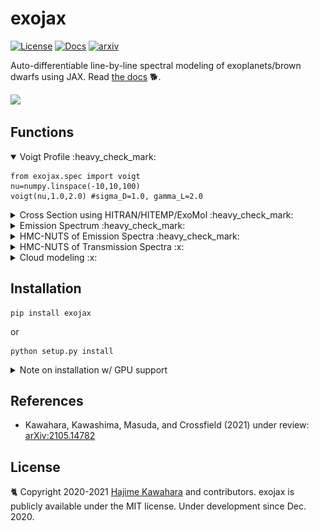 # exojax
 [![License](https://img.shields.io/github/license/HajimeKawahara/exojax)](https://github.com/HajimeKawahara/exojax/blob/develop/LICENSE)
 [![Docs](https://img.shields.io/badge/docs-exojax-brightgreen)](http://secondearths.sakura.ne.jp/exojax/)
 [![arxiv](https://img.shields.io/badge/arxiv-2105.14782-blue)](http://arxiv.org/abs/2105.14782)
 
Auto-differentiable line-by-line spectral modeling of exoplanets/brown dwarfs using JAX. Read [the docs](http://secondearths.sakura.ne.jp/exojax) 🐕. 

<img src="https://user-images.githubusercontent.com/15956904/119144463-a5cba180-ba83-11eb-8a26-687075d43883.png" Titie="exojax" Width=850px>
 
## Functions

<details open><summary>Voigt Profile :heavy_check_mark: </summary>

```python3
from exojax.spec import voigt
nu=numpy.linspace(-10,10,100)
voigt(nu,1.0,2.0) #sigma_D=1.0, gamma_L=2.0
```

</details>

<details><summary>Cross Section using HITRAN/HITEMP/ExoMol :heavy_check_mark: </summary>
 
```python
from exojax.spec import AutoXS
nus=numpy.linspace(1900.0,2300.0,40000,dtype=numpy.float64) #wavenumber (cm-1)
autoxs=AutoXS(nus,"ExoMol","CO") #using ExoMol CO (12C-16O). HITRAN and HITEMP are also supported.  
xsv=autoxs.xsection(1000.0,1.0) #cross section for 1000K, 1bar (cm2)
```

 <img src="https://user-images.githubusercontent.com/15956904/111430765-2eedf180-873e-11eb-9740-9e1a313d590c.png" Titie="exojax auto cross section" Width=850px> 
 
<details><summary> Do you just want to plot the line strength? </summary>

```python
ls=autoxs.linest(1000.0,1.0) #line strength for 1000K, 1bar (cm)
plt.plot(autoxs.mdb.nu_lines,ls,".")
```

autoxs.mdb is the [moldb.MdbExomol class](http://secondearths.sakura.ne.jp/exojax/exojax/exojax.spec.html#exojax.spec.moldb.MdbExomol) for molecular database. Here is a entrance to a deeper level. exojax is more flexible in the way it calculates the molecular lines. 🐈 Go to [the docs](http://secondearths.sakura.ne.jp/exojax) for the deeper level.  

</details>
 
 </details>

<details><summary>Emission Spectrum :heavy_check_mark: </summary>

```python
from exojax.spec.rtransfer import nugrid
from exojax.spec import AutoRT
nus,wav,res=nugrid(1900.0,2300.0,40000,"cm-1")
Parr=numpy.logspace(-8,2,100) #100 layers from 10^-8 bar to 10^2 bar
Tarr = 500.*(Parr/Parr[-1])**0.02    
autort=AutoRT(nus,1.e5,2.33,Tarr,Parr) #g=1.e5 cm/s2, mmw=2.33
autort.addcia("H2-H2",0.74,0.74)       #CIA, mmr(H)=0.74
autort.addcia("H2-He",0.74,0.25)       #CIA, mmr(He)=0.25
autort.addmol("ExoMol","CO",0.01)      #CO line, mmr(CO)=0.01
F=autort.rtrun()
```

<img src="https://user-images.githubusercontent.com/15956904/116488770-286ea000-a8ce-11eb-982d-7884b423592c.png" Titie="exojax auto \emission spectrum" Width=850px> 

<details><summary>Are you an observer? </summary>
 
```python
nusobs=numpy.linspace(1900.0,2300.0,10000,dtype=numpy.float64) #observation wavenumber bin (cm-1)
F=autort.spectrum(nusobs,100000.0,20.0,0.0) #R=100000, vsini=10km/s, RV=0km/s
```
 
  <img src="https://user-images.githubusercontent.com/15956904/116488769-273d7300-a8ce-11eb-8da1-661b23215c26.png" Titie="exojax auto \emission spectrum for observers" Width=850px> 

 </details>

If you want to customize the model, see [here](http://secondearths.sakura.ne.jp/exojax/tutorials/forward_modeling.html).

</details>

<details><summary>HMC-NUTS of Emission Spectra :heavy_check_mark: </summary>

To fit a spectrum model to real data, you need to know a little more about exojax. See [here](http://secondearths.sakura.ne.jp/exojax/tutorials/reverse_modeling.html).

 
  <img src="https://github.com/HajimeKawahara/exojax/blob/master/documents/tutorials/results.png">

🥥 HMC-NUTS modeling of a brown dwarf, [Luhman 16 A](https://en.wikipedia.org/wiki/Luhman_16) using exojax.  See [here](http://secondearths.sakura.ne.jp/exojax/tutorials/fitbd.html) for an example of the Bayes inference using the real spectrum.
 
</details>

<details><summary>HMC-NUTS of Transmission Spectra :x: </summary>Not supported yet. </details>

<details><summary>Cloud modeling :x: </summary> Not supported yet. </details>



## Installation

```
pip install exojax
```

or

```
python setup.py install
```

<details><summary> Note on installation w/ GPU support</summary>

:books: You need to install CUDA, NumPyro, JAX w/ NVIDIA GPU support, and cuDNN. 

- NumPyro

exojax supports NumPyro >0.5.0, which enables [the forward differentiation of HMC-NUTS](http://num.pyro.ai/en/latest/mcmc.html#numpyro.infer.hmc.NUTS). Please check the required JAX version by NumPyro. In May 2021, it seems the recent version of [NumPyro](https://github.com/pyro-ppl/numpyro) requires jaxlib>=0.1.62 (see [setup.py](https://github.com/pyro-ppl/numpyro/blob/master/setup.py) of NumPyro for instance). 

- JAX

Check you cuda version:

```
nvcc -V
```

Install such as

```
pip install --upgrade jax jaxlib==0.1.62+cuda112  -f https://storage.googleapis.com/jax-releases/jax_releases.html
```

In this case, jaxlib version is 0.1.62 and cuda version is 11.2. You can check which cuda version is avaiable at [here](https://storage.googleapis.com/jax-releases/jax_releases.html)

Visit [here](https://github.com/google/jax) for the details.

- cuDNN

For instance, get .deb from NVIDIA and install such as

```
sudo dpkg -i libcudnn8_8.2.0.53-1+cuda11.3_amd64.deb
```

cuDNN is used for to compute the astronomical/instrumental response for the large number of wave number grid (exojax.spec.response). Otherwise, we do not use it. 

</details>

## References

- Kawahara, Kawashima, Masuda, and Crossfield (2021) under review: [arXiv:2105.14782](http://arxiv.org/abs/2105.14782)

## License

🐈 Copyright 2020-2021 [Hajime Kawahara](http://secondearths.sakura.ne.jp/en/index.html) and contributors. exojax is publicly available under the MIT license. Under development since Dec. 2020.
